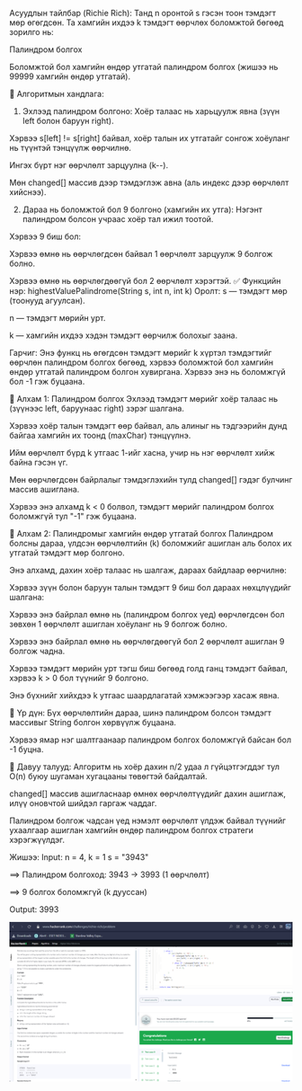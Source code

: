Асуудлын тайлбар (Richie Rich):
Танд n оронтой s гэсэн тоон тэмдэгт мөр өгөгдсөн. Та хамгийн ихдээ k тэмдэгт өөрчлөх боломжтой бөгөөд зорилго нь:

Палиндром болгох

Боломжтой бол хамгийн өндөр утгатай палиндром болгох (жишээ нь 99999 хамгийн өндөр утгатай).

🧠 Алгоритмын хандлага:
1. Эхлээд палиндром болгоно:
Хоёр талаас нь харьцуулж явна (зүүн left болон баруун right).

Хэрвээ s[left] != s[right] байвал, хоёр талын их утгатайг сонгож хоёуланг нь түүнтэй тэнцүүлж өөрчилнө.

Ингэх бүрт нэг өөрчлөлт зарцуулна (k--).

Мөн changed[] массив дээр тэмдэглэж авна (аль индекс дээр өөрчлөлт хийснээ).

2. Дараа нь боломжтой бол 9 болгоно (хамгийн их утга):
Нэгэнт палиндром болсон учраас хоёр тал ижил тоотой.

Хэрвээ 9 биш бол:

Хэрвээ өмнө нь өөрчлөгдсөн байвал 1 өөрчлөлт зарцуулж 9 болгож болно.

Хэрвээ өмнө нь өөрчлөгдөөгүй бол 2 өөрчлөлт хэрэгтэй.
✅ Функцийн нэр: highestValuePalindrome(String s, int n, int k)
Оролт:
s — тэмдэгт мөр (тоонууд агуулсан).

n — тэмдэгт мөрийн урт.

k — хамгийн ихдээ хэдэн тэмдэгт өөрчилж болохыг заана.

Гарчиг:
Энэ функц нь өгөгдсөн тэмдэгт мөрийг k хүртэл тэмдэгтийг өөрчлөн палиндром болгох бөгөөд, хэрвээ боломжтой бол хамгийн өндөр утгатай палиндром болгон хувиргана. Хэрвээ энэ нь боломжгүй бол -1 гэж буцаана.

🧩 Алхам 1: Палиндром болгох
Эхлээд тэмдэгт мөрийг хоёр талаас нь (зүүнээс left, баруунаас right) зэрэг шалгана.

Хэрвээ хоёр талын тэмдэгт өөр байвал, аль алиныг нь тэдгээрийн дунд байгаа хамгийн их тоонд (maxChar) тэнцүүлнэ.

Ийм өөрчлөлт бүрд k утгаас 1-ийг хасна, учир нь нэг өөрчлөлт хийж байна гэсэн үг.

Мөн өөрчлөгдсөн байрлалыг тэмдэглэхийн тулд changed[] гэдэг булчинг массив ашиглана.

Хэрвээ энэ алхамд k < 0 болвол, тэмдэгт мөрийг палиндром болгох боломжгүй тул "-1" гэж буцаана.

🔼 Алхам 2: Палиндромыг хамгийн өндөр утгатай болгох
Палиндром болсны дараа, үлдсэн өөрчлөлтийн (k) боломжийг ашиглан аль болох их утгатай тэмдэгт мөр болгоно.

Энэ алхамд, дахин хоёр талаас нь шалгаж, дараах байдлаар өөрчилнө:

Хэрвээ зүүн болон баруун талын тэмдэгт 9 биш бол дараах нөхцлүүдийг шалгана:

Хэрвээ энэ байрлал өмнө нь (палиндром болгох үед) өөрчлөгдсөн бол зөвхөн 1 өөрчлөлт ашиглан хоёуланг нь 9 болгож болно.

Хэрвээ энэ байрлал өмнө нь өөрчлөгдөөгүй бол 2 өөрчлөлт ашиглан 9 болгож чадна.

Хэрвээ тэмдэгт мөрийн урт тэгш биш бөгөөд голд ганц тэмдэгт байвал, хэрвээ k > 0 бол түүнийг 9 болгоно.

Энэ бүхнийг хийхдээ k утгаас шаардлагатай хэмжээгээр хасаж явна.

🧾 Үр дүн:
Бүх өөрчлөлтийн дараа, шинэ палиндром болсон тэмдэгт массивыг String болгон хөрвүүлж буцаана.

Хэрвээ ямар нэг шалтгаанаар палиндром болгох боломжгүй байсан бол -1 буцна.

🧠 Давуу талууд:
Алгоритм нь хоёр дахин n/2 удаа л гүйцэтгэгддэг тул O(n) буюу шугаман хугацааны төвөгтэй байдалтай.

changed[] массив ашигласнаар өмнөх өөрчлөлтүүдийг дахин ашиглаж, илүү оновчтой шийдэл гаргаж чаддаг.

Палиндром болгож чадсан үед нэмэлт өөрчлөлт үлдэж байвал түүнийг ухаалгаар ашиглан хамгийн өндөр палиндром болгох стратеги хэрэгжүүлдэг.

Жишээ:
Input:
n = 4, k = 1
s = "3943"

==> Палиндром болгоход:
 3943 → 3993 (1 өөрчлөлт)

==> 9 болгох боломжгүй (k дууссан)

Output: 3993

![alt text](<Screenshot 2025-06-09 134147.png>)
